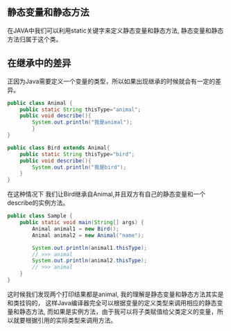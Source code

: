 ## 静态变量和静态方法
在JAVA中我们可以利用static关键字来定义静态变量和静态方法,
静态变量和静态方法归属于这个类。

## 在继承中的差异
正因为Java需要定义一个变量的类型，所以如果出现继承的时候就会有一定的差异。

``` java
public class Animal {
    public static String thisType="animal";
    public void describe(){
        System.out.println("我是animal");
        }
}

public class Bird extends Animal{
    public static String thisType="bird";
    public void describe(){
        System.out.println("我是bird");
    }
}

```

在这种情况下 我们让Bird继承自Animal,并且双方有自己的静态变量和一个describe的实例方法。

```java
public class Sample {
    public static void main(String[] args) {
        Animal animal1 = new Bird();
        Animal animal2 = new Animal("name");

        System.out.println(animal1.thisType);
        // >>> animal
        System.out.println(animal2.thisType);
        // >>> animal
    }
}

```

这时候我们发现两个打印结果都是animal, 我的理解是静态变量和静态方法其实是和类挂钩的，
这样Java编译器完全可以根据变量的定义类型来调用相应的静态变量和静态方法, 
而如果是实例方法，由于我可以将子类赋值给父类定义的变量，所以就要根据引用的实际类型来调用方法。